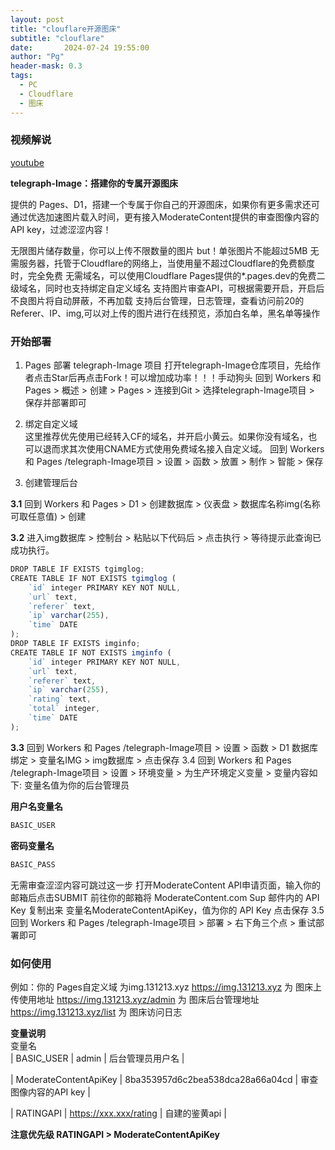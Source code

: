 ```yaml
---
layout: post
title: "clouflare开源图床"
subtitle: "clouflare"
date:       2024-07-24 19:55:00
author: "Pg"
header-mask: 0.3
tags:
  - PC
  - Cloudflare
  - 图床
---
```


### 视频解说  
[youtube](https://youtu.be/H_RKkkmBiTs)

**telegraph-Image：搭建你的专属开源图床**  

提供的 Pages、D1，搭建一个专属于你自己的开源图床，如果你有更多需求还可通过优选加速图片载入时间，更有接入ModerateContent提供的审查图像内容的API key，过滤涩涩内容！

无限图片储存数量，你可以上传不限数量的图片 but！单张图片不能超过5MB 无需服务器，托管于Cloudflare的网络上，当使用量不超过Cloudflare的免费额度时，完全免费 无需域名，可以使用Cloudflare Pages提供的*.pages.dev的免费二级域名，同时也支持绑定自定义域名 支持图片审查API，可根据需要开启，开启后不良图片将自动屏蔽，不再加载 支持后台管理，日志管理，查看访问前20的Referer、IP、img,可以对上传的图片进行在线预览，添加白名单，黑名单等操作  

### 开始部署
1. Pages 部署 telegraph-Image 项目
打开telegraph-Image仓库项目，先给作者点击Star后再点击Fork！可以增加成功率！！！手动狗头 回到 Workers 和 Pages > 概述 > 创建 > Pages > 连接到Git > 选择telegraph-Image项目 > 保存并部署即可  

2. 绑定自定义域  
这里推荐优先使用已经转入CF的域名，并开启小黄云。如果你没有域名，也可以退而求其次使用CNAME方式使用免费域名接入自定义域。 回到 Workers 和 Pages /telegraph-Image项目 > 设置 > 函数 > 放置 > 制作 > 智能 > 保存  

3. 创建管理后台  

**3.1** 回到 Workers 和 Pages > D1 > 创建数据库 > 仪表盘 > 数据库名称img(名称可取任意值) > 创建  

**3.2** 进入img数据库 > 控制台 > 粘贴以下代码后 > 点击执行 > 等待提示此查询已成功执行。  

```ts
DROP TABLE IF EXISTS tgimglog;
CREATE TABLE IF NOT EXISTS tgimglog (
    `id` integer PRIMARY KEY NOT NULL,
    `url` text,
    `referer` text,
    `ip` varchar(255),
    `time` DATE
);
DROP TABLE IF EXISTS imginfo;
CREATE TABLE IF NOT EXISTS imginfo (
    `id` integer PRIMARY KEY NOT NULL,
    `url` text,
    `referer` text,
    `ip` varchar(255),
    `rating` text,
    `total` integer,
    `time` DATE
);
```  

**3.3** 回到 Workers 和 Pages /telegraph-Image项目 > 设置 > 函数 > D1 数据库绑定 > 变量名IMG > img数据库 > 点击保存 3.4 回到 Workers 和 Pages /telegraph-Image项目 > 设置 > 环境变量 > 为生产环境定义变量 > 变量内容如下: 变量名值为你的后台管理员  

**用户名变量名**
```ts
BASIC_USER
```
**密码变量名**
```ts
BASIC_PASS
```  
无需审查涩涩内容可跳过这一步 打开ModerateContent API申请页面，输入你的邮箱后点击SUBMIT 前往你的邮箱将 ModerateContent.com Sup 邮件内的 API Key 复制出来 变量名ModerateContentApiKey，值为你的 API Key 点击保存 3.5 回到 Workers 和 Pages /telegraph-Image项目 > 部署 > 右下角三个点 > 重试部署即可  

### 如何使用  
例如：你的 Pages自定义域 为img.131213.xyz
https://img.131213.xyz 为 图床上传使用地址 https://img.131213.xyz/admin 为 图床后台管理地址 https://img.131213.xyz/list 为 图床访问日志  

**变量说明**  
变量名  
| BASIC_USER | admin | 后台管理员用户名 |

| ModerateContentApiKey | 8ba353957d6c2bea538dca28a66a04cd | 审查图像内容的API key |

| RATINGAPI | https://xxx.xxx/rating | 自建的鉴黄api |

**注意优先级 RATINGAPI > ModerateContentApiKey**
